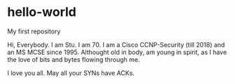# hello-world
My first repository

Hi, Everybody.  I am Stu.  I am 70.  I am a Cisco CCNP-Security (till 2018) and an MS MCSE since 1995.  Althought old in body, am young in spirit, as I have the love of bits and bytes flowing through me.

I love you all.  May all your SYNs have ACKs.
